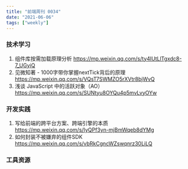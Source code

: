 ```yaml
---
title: "前端周刊 0034"
date: "2021-06-06"
tags: ["weekly"]
---
```


### 技术学习
1. 组件库按需加载原理分析 https://mp.weixin.qq.com/s/ty4IUtLlTgxdc8-7_UGyiQ
2. 见微知著 - 1000字带你掌握nextTick背后的原理 https://mp.weixin.qq.com/s/VQsT7SWMZO5rXVtr8bjWvQ
3. 浅谈 JavaScript 中的活跃对象（AO） https://mp.weixin.qq.com/s/SUNtyu8OYQu4p5mvLvyOYw

### 开发实践
1. 写给前端的跨平台方案、跨端引擎的本质 https://mp.weixin.qq.com/s/IyQPf3yn-mjBmWqeb8dYMg
2. 如何封装不被嫌弃的组件SDK https://mp.weixin.qq.com/s/vbRkCgncWZswqnrz30LiLQ

### 工具资源
